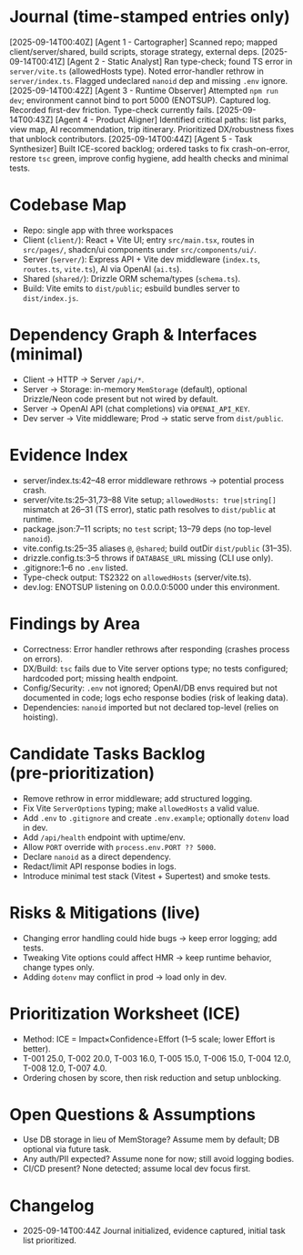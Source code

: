 # Journal (time-stamped entries only)
[2025-09-14T00:40Z] [Agent 1 - Cartographer] Scanned repo; mapped client/server/shared, build scripts, storage strategy, external deps.
[2025-09-14T00:41Z] [Agent 2 - Static Analyst] Ran type-check; found TS error in `server/vite.ts` (allowedHosts type). Noted error-handler rethrow in `server/index.ts`. Flagged undeclared `nanoid` dep and missing `.env` ignore.
[2025-09-14T00:42Z] [Agent 3 - Runtime Observer] Attempted `npm run dev`; environment cannot bind to port 5000 (ENOTSUP). Captured log. Recorded first-dev friction. Type-check currently fails.
[2025-09-14T00:43Z] [Agent 4 - Product Aligner] Identified critical paths: list parks, view map, AI recommendation, trip itinerary. Prioritized DX/robustness fixes that unblock contributors.
[2025-09-14T00:44Z] [Agent 5 - Task Synthesizer] Built ICE-scored backlog; ordered tasks to fix crash-on-error, restore `tsc` green, improve config hygiene, add health checks and minimal tests.

# Codebase Map
- Repo: single app with three workspaces
- Client (`client/`): React + Vite UI; entry `src/main.tsx`, routes in `src/pages/`, shadcn/ui components under `src/components/ui/`.
- Server (`server/`): Express API + Vite dev middleware (`index.ts`, `routes.ts`, `vite.ts`), AI via OpenAI (`ai.ts`).
- Shared (`shared/`): Drizzle ORM schema/types (`schema.ts`).
- Build: Vite emits to `dist/public`; esbuild bundles server to `dist/index.js`.

# Dependency Graph & Interfaces (minimal)
- Client → HTTP → Server `/api/*`.
- Server → Storage: in-memory `MemStorage` (default), optional Drizzle/Neon code present but not wired by default.
- Server → OpenAI API (chat completions) via `OPENAI_API_KEY`.
- Dev server → Vite middleware; Prod → static serve from `dist/public`.

# Evidence Index
- server/index.ts:42–48 error middleware rethrows -> potential process crash.
- server/vite.ts:25–31,73–88 Vite setup; `allowedHosts: true|string[]` mismatch at 26–31 (TS error), static path resolves to `dist/public` at runtime.
- package.json:7–11 scripts; no `test` script; 13–79 deps (no top-level `nanoid`).
- vite.config.ts:25–35 aliases `@`, `@shared`; build outDir `dist/public` (31–35).
- drizzle.config.ts:3–5 throws if `DATABASE_URL` missing (CLI use only).
- .gitignore:1–6 no `.env` listed.
- Type-check output: TS2322 on `allowedHosts` (server/vite.ts).
- dev.log: ENOTSUP listening on 0.0.0.0:5000 under this environment.

# Findings by Area
- Correctness: Error handler rethrows after responding (crashes process on errors).
- DX/Build: `tsc` fails due to Vite server options type; no tests configured; hardcoded port; missing health endpoint.
- Config/Security: `.env` not ignored; OpenAI/DB envs required but not documented in code; logs echo response bodies (risk of leaking data).
- Dependencies: `nanoid` imported but not declared top-level (relies on hoisting).

# Candidate Tasks Backlog (pre‑prioritization)
- Remove rethrow in error middleware; add structured logging.
- Fix Vite `ServerOptions` typing; make `allowedHosts` a valid value.
- Add `.env` to `.gitignore` and create `.env.example`; optionally `dotenv` load in dev.
- Add `/api/health` endpoint with uptime/env.
- Allow `PORT` override with `process.env.PORT ?? 5000`.
- Declare `nanoid` as a direct dependency.
- Redact/limit API response bodies in logs.
- Introduce minimal test stack (Vitest + Supertest) and smoke tests.

# Risks & Mitigations (live)
- Changing error handling could hide bugs → keep error logging; add tests.
- Tweaking Vite options could affect HMR → keep runtime behavior, change types only.
- Adding `dotenv` may conflict in prod → load only in dev.

# Prioritization Worksheet (ICE)
- Method: ICE = Impact×Confidence÷Effort (1–5 scale; lower Effort is better).
- T-001 25.0, T-002 20.0, T-003 16.0, T-005 15.0, T-006 15.0, T-004 12.0, T-008 12.0, T-007 4.0.
- Ordering chosen by score, then risk reduction and setup unblocking.

# Open Questions & Assumptions
- Use DB storage in lieu of MemStorage? Assume mem by default; DB optional via future task.
- Any auth/PII expected? Assume none for now; still avoid logging bodies.
- CI/CD present? None detected; assume local dev focus first.

# Changelog
- 2025-09-14T00:44Z Journal initialized, evidence captured, initial task list prioritized.
